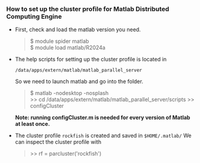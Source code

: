 
### How to set up the cluster profile for Matlab Distributed Computing Engine  

- First, check and load the matlab version you need. 

  > $ module spider matlab   
  > $ module load matlab/R2024a   

- The help scripts for setting up the cluster profile is located in  

  `/data/apps/extern/matlab/matlab_parallel_server`

  So we need to launch matlab and go into the folder.  

  > $ matlab -nodesktop -nosplash  
  > \>\> cd /data/apps/extern/matlab/matlab_parallel_server/scripts
  > \>\> configCluster

  **Note: running configCluster.m is needed for every version of Matlab at least once.**

- The cluster profile `rockfish` is created and saved in `$HOME/.matlab/`
  We can inspect the cluster profile with

  > \>\> rf = parcluster('rockfish')  

  
